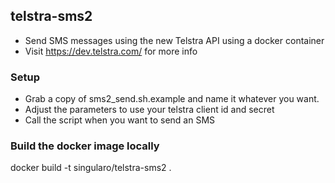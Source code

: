 ## telstra-sms2
* Send SMS messages using the new Telstra API using a docker container
* Visit https://dev.telstra.com/ for more info

### Setup
* Grab a copy of sms2_send.sh.example and name it whatever you want.
* Adjust the parameters to use your telstra client id and secret
* Call the script when you want to send an SMS

### Build the docker image locally
docker build -t singularo/telstra-sms2 .
